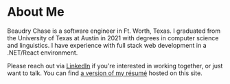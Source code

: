 
# About Me

Beaudry Chase is a software engineer in Ft. Worth, Texas. I graduated from the University of Texas at Austin in 2021 with degrees in computer science and linguistics. I have experience with full stack web development in a .NET/React environment.

Please reach out via [LinkedIn](https://www.linkedin.com/in/beaudry-chase/) if you're interested in working together, or just want to talk. You can find [a version of my résumé](/pdf/resume.pdf) hosted on this site.